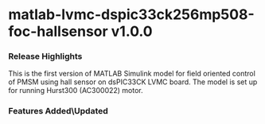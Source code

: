 # matlab-lvmc-dspic33ck256mp508-foc-hallsensor v1.0.0
### Release Highlights
This is the first version of MATLAB Simulink model for field oriented control of PMSM using hall sensor on dsPIC33CK LVMC board.
The model is set up for running Hurst300 (AC300022) motor.

### Features Added\Updated



